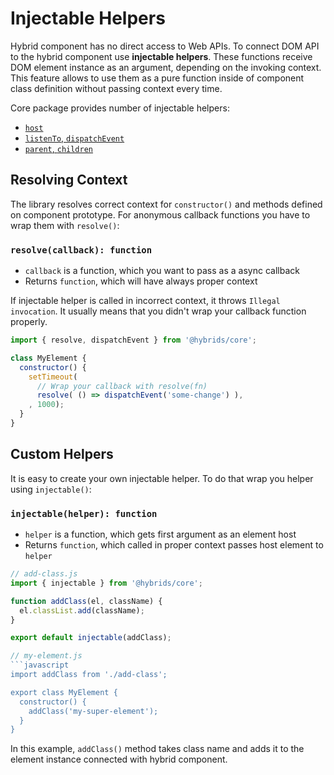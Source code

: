 # Injectable Helpers

Hybrid component has no direct access to Web APIs. To connect DOM API to the hybrid component use **injectable helpers**. These functions receive DOM element instance as an argument, depending on the invoking context. This feature allows to use them as a pure function inside of component class definition without passing context every time.

Core package provides number of injectable helpers:

* [`host`](/core/host-element.md)
* [`listenTo`, `dispatchEvent`](/core/listen-and-dispatch-events.md)
* [`parent`, `children`](/core/tree-traversing.md)

## Resolving Context

The library resolves correct context for `constructor()` and methods defined on component prototype. For anonymous callback functions you have to wrap them with `resolve()`:

### `resolve(callback): function`

* `callback` is a function, which you want to pass as a async callback
* Returns `function`, which will have always proper context

If injectable helper is called in incorrect context, it throws `Illegal invocation`. It usually means that you didn't wrap your callback function properly.

```javascript
import { resolve, dispatchEvent } from '@hybrids/core';

class MyElement {
  constructor() {
    setTimeout(
      // Wrap your callback with resolve(fn)
      resolve( () => dispatchEvent('some-change') ),
    , 1000);
  }
}
```

## Custom Helpers

It is easy to create your own injectable helper. To do that wrap you helper using `injectable()`:

### `injectable(helper): function`

* `helper` is a function, which gets first argument as an element host
* Returns `function`, which called in proper context passes host element to `helper`

```javascript
// add-class.js
import { injectable } from '@hybrids/core';

function addClass(el, className) {
  el.classList.add(className);
}

export default injectable(addClass);

// my-element.js
```javascript
import addClass from './add-class';

export class MyElement {
  constructor() {
    addClass('my-super-element');
  }
}
```

In this example, `addClass()` method takes class name and adds it to the element instance connected with hybrid component.


